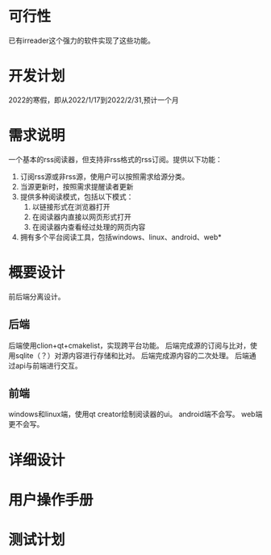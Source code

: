 # 可行性
已有irreader这个强力的软件实现了这些功能。

# 开发计划
2022的寒假，即从2022/1/17到2022/2/31,预计一个月

# 需求说明
一个基本的rss阅读器，但支持非rss格式的rss订阅。提供以下功能：
1. 订阅rss源或非rss源，使用户可以按照需求给源分类。
2. 当源更新时，按照需求提醒读者更新
3. 提供多种阅读模式，包括以下模式：
   1. 以链接形式在浏览器打开
   2. 在阅读器内直接以网页形式打开
   3. 在阅读器内查看经过处理的网页内容
4. 拥有多个平台阅读工具，包括windows、linux、android、web*

# 概要设计
前后端分离设计。

## 后端
后端使用clion+qt+cmakelist，实现跨平台功能。
后端完成源的订阅与比对，使用sqlite（？）对源内容进行存储和比对。
后端完成源内容的二次处理。
后端通过api与前端进行交互。

## 前端
windows和linux端，使用qt creator绘制阅读器的ui。
android端不会写。
web端更不会写。

# 详细设计

# 用户操作手册

# 测试计划

